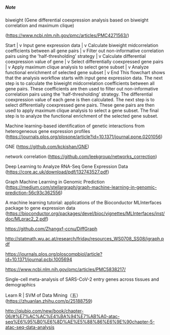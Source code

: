 

##### Note
biweight (Gene differential coexpression analysis based on biweight correlation and maximum clique)

(https://www.ncbi.nlm.nih.gov/pmc/articles/PMC4271563/)

Start
|
v
Input gene expression data
|
v
Calculate biweight midcorrelation coefficients between all gene pairs
|
v
Filter out non-informative correlation pairs using the 'half-thresholding' strategy
|
v
Calculate differential coexpression value of gene
|
v
Select differentially coexpressed gene pairs
|
v
Apply maximum clique analysis to select gene subset
|
v
Analyze functional enrichment of selected gene subset
|
v
End
This flowchart shows that the analysis workflow starts with input gene expression data. The next step is to calculate the biweight midcorrelation coefficients between all gene pairs. These coefficients are then used to filter out non-informative correlation pairs using the 'half-thresholding' strategy. The differential coexpression value of each gene is then calculated. The next step is to select differentially coexpressed gene pairs. These gene pairs are then used to apply maximum clique analysis to select a gene subset. The final step is to analyze the functional enrichment of the selected gene subset.



Machine learning-based identification of genetic interactions from heterogeneous gene expression profiles (https://journals.plos.org/plosone/article?id=10.1371/journal.pone.0201056)

GNE (https://github.com/kckishan/GNE)

network correlation (https://github.com/leekgroup/networks_correction)

Deep Learning to Analyze RNA-Seq Gene Expression Data (https://core.ac.uk/download/pdf/132743527.pdf)

Graph Machine Learning in Genomic Prediction (https://medium.com/stellargraph/graph-machine-learning-in-genomic-prediction-56c93c362556)

A machine learning tutorial: applications of the Bioconductor MLInterfaces package to gene expression data (https://bioconductor.org/packages/devel/bioc/vignettes/MLInterfaces/inst/doc/MLprac2_2.pdf)


https://github.com/Zhangxf-ccnu/DiffGraph

http://statmath.wu.ac.at/research/friday/resources_WS0708_SS08/igraph.pdf

https://journals.plos.org/ploscompbiol/article?id=10.1371/journal.pcbi.1005694

https://www.ncbi.nlm.nih.gov/pmc/articles/PMC5838217/


Single-cell meta-analysis of SARS-CoV-2 entry genes across tissues and demographics

Learn R | SVM of Data Mining（五）(https://zhuanlan.zhihu.com/p/25188759)

http://qiubio.com/new/book/chapter-06/#%E7%AC%AC%E4%BA%94%E7%AB%A0-atac-seq%E6%95%B0%E6%8D%AE%E5%88%86%E6%9E%90chapter-5-atac-seq-data-analysis
